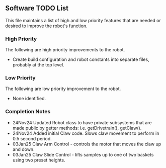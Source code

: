 ## Software TODO List
This file maintains a list of high and low priority features that are needed or desired to
improve the robot's function.

### High Priority
The following are high priority improvements to the robot.
* Create build configuration and robot constants into separate files, probably at the top level.

### Low Priority
The following are low priority improvement to the robot.
* None identified.

### Completion Notes
* 24Nov24 Updated Robot class to have private subsystems that are made public by getter methods: i.e. getDrivetrain(), getClaw().
* 24Nov24 Added initial Claw code. Slows claw movement to perform in 0.5 second period.
* 03Jan25 Claw Arm Control - controls the motor that moves the claw up and down.
* 03Jan25 Claw Slide Control - lifts samples up to one of two baskets using two preset heights.

